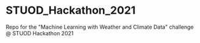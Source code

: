 # STUOD_Hackathon_2021
Repo for the "Machine Learning with Weather and Climate Data" challenge @ STUOD Hackathon 2021
